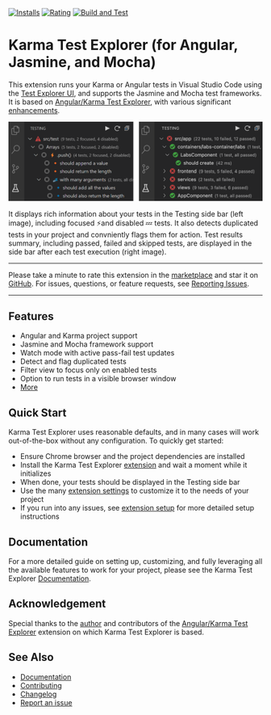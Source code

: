
[![Installs](https://vsmarketplacebadge.apphb.com/installs-short/lucono.karma-test-explorer.svg)](https://marketplace.visualstudio.com/items?itemName=lucono.karma-test-explorer)
[![Rating](https://vsmarketplacebadge.apphb.com/rating-short/lucono.karma-test-explorer.svg)](https://marketplace.visualstudio.com/items?itemName=lucono.karma-test-explorer)
[![Build and Test](https://github.com/lucono/karma-test-explorer/actions/workflows/node.js.yml/badge.svg)](https://github.com/lucono/karma-test-explorer/actions/workflows/node.js.yml)

# Karma Test Explorer (for Angular, Jasmine, and Mocha)

This extension runs your Karma or Angular tests in Visual Studio Code using the [Test Explorer UI](https://marketplace.visualstudio.com/items?itemName=hbenl.vscode-test-explorer), and supports the Jasmine and Mocha test frameworks. It is based on [Angular/Karma Test Explorer](https://github.com/Raagh/angular-karma_test-explorer), with various significant [enhancements](./docs/documentation.md#why-this-extension).

![Karma Test Explorer screenshot](docs/img/sidebar.png)

It displays rich information about your tests in the Testing side bar (left image), including focused ⚡and disabled 💤 tests. It also detects duplicated tests in your project and convniently flags them for action. Test results summary, including passed, failed and skipped tests, are displayed in the side bar after each test execution (right image).

---
Please take a minute to rate this extension in the [marketplace](https://marketplace.visualstudio.com/items?itemName=lucono.karma-test-explorer) and star it on [GitHub](https://github.com/lucono/karma-test-explorer/stargazers). For issues, questions, or feature requests, see [Reporting Issues](./docs/documentation.md#reporting-issues).

---

## Features

- Angular and Karma project support
- Jasmine and Mocha framework support
- Watch mode with active pass-fail test updates
- Detect and flag duplicated tests
- Filter view to focus only on enabled tests
- Option to run tests in a visible browser window
- [More](./docs/documentation.md#features)

## Quick Start

Karma Test Explorer uses reasonable defaults, and in many cases will work out-of-the-box without any configuration. To quickly get started:

- Ensure Chrome browser and the project dependencies are installed
- Install the Karma Test Explorer [extension](https://marketplace.visualstudio.com/items?itemName=lucono.karma-test-explorer) and wait a moment while it initializes
- When done, your tests should be displayed in the Testing side bar
- Use the many [extension settings](./docs/documentation.md#extension-settings) to customize it to the needs of your project
- If you run into any issues, see [extension setup](./docs/documentation.md#extension-setup) for more detailed setup instructions

## Documentation

For a more detailed guide on setting up, customizing, and fully leveraging all the available features to work for your project, please see the Karma Test Explorer [Documentation](./docs/documentation.md#documentation---karma-test-explorer).

## Acknowledgement

Special thanks to the [author](https://github.com/Raagh) and contributors of the [Angular/Karma Test Explorer](https://github.com/Raagh/angular-karma_test-explorer) extension on which Karma Test Explorer is based.

## See Also

- [Documentation](./docs/documentation.md#documentation---karma-test-explorer)
- [Contributing](./CONTRIBUTING.md#contributing---karma-test-explorer)
- [Changelog](./CHANGELOG.md#changelog)
- [Report an issue](./docs/documentation.md#reporting-issues)
